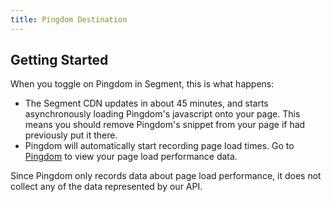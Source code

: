 ```yaml
---
title: Pingdom Destination
---
```


## Getting Started

When you toggle on Pingdom in Segment, this is what happens:

+ The Segment CDN updates in about 45 minutes, and starts asynchronously loading Pingdom's javascript onto your page. This means you should remove Pingdom's snippet from your page if had previously put it there.
+ Pingdom will automatically start recording page load times. Go to [Pingdom](https://my.pingdom.com/rum) to view your page load performance data.

Since Pingdom only records data about page load performance, it does not collect any of the data represented by our API.
